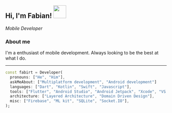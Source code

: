 <h2>
  Hi, I'm Fabian! 
  <img src="https://lh3.googleusercontent.com/y0XJD4Ozs7Ik3MrfdZ0C2WtzRhz9OajUA5HGJIoQEfZTV4GzMyoc27ecLZCaoIDiZXo" width="40">
</h2>

_Mobile Developer_

### About me
I'm a enthusiast of mobile development. Always looking to be the best at what I do.

___
```dart
const fabirt = Developer(
  pronouns: ["He", "Him"],
  askMeAbout: ["Multiplatform development", "Android development"]
  languages: ["Dart", "Kotlin", "Swift", "Javascript"],
  tools: ["Flutter", "Android Studio", "Android Jetpack", "Xcode", "VS code"],
  architecture: ["Layered Architecture", "Domain Driven Design"],
  misc: ["Firebase", "ML kit", "SQLite", "Socket.IO"],
);
```

<!--
**fabirt/fabirt** is a ✨ _special_ ✨ repository because its `README.md` (this file) appears on your GitHub profile.

Here are some ideas to get you started:

- 🔭 I’m currently working on ...
- 🌱 I’m currently learning ...
- 👯 I’m looking to collaborate on ...
- 🤔 I’m looking for help with ...
- 💬 Ask me about ...
- 📫 How to reach me: ...
- 😄 Pronouns: ...
- ⚡ Fun fact: ...
-->
